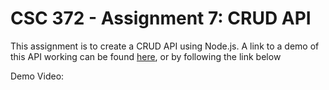 <h1>CSC 372 - Assignment 7: CRUD API</h1>

<p>This assignment is to create a CRUD API using Node.js. A link to a demo of this API working can be found <a href="">here</a>, or by following the link below</p>
<p>Demo Video: <a href=""></a></p>
